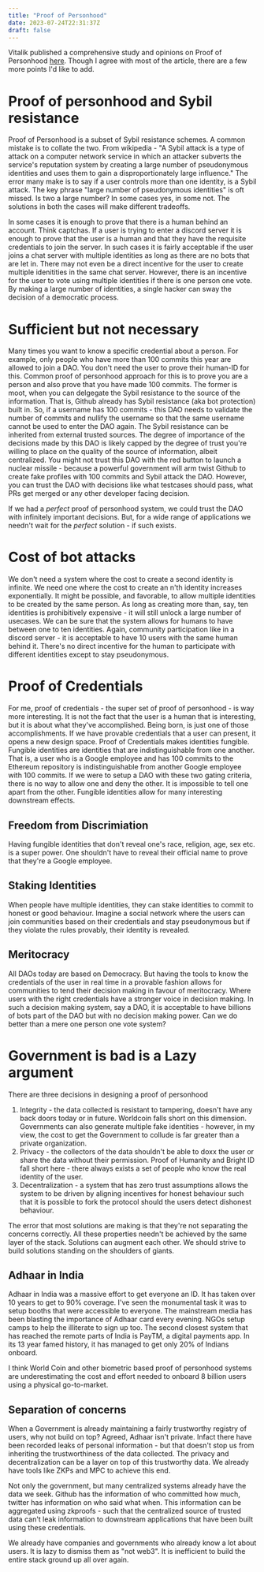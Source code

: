 ```yaml
---
title: "Proof of Personhood"
date: 2023-07-24T22:31:37Z
draft: false
---
```


Vitalik published a comprehensive study and opinions on Proof of Personhood [here](). Though I agree with most of the article, there are a few more points I'd like to add. 

# Proof of personhood and Sybil resistance
Proof of Personhood is a subset of Sybil resistance schemes. A common mistake is to collate the two. From wikipedia - "A Sybil attack is a type of attack on a computer network service in which an attacker subverts the service's reputation system by creating a large number of pseudonymous identities and uses them to gain a disproportionately large influence." The error many make is to say if a user controls more than one identity, is a Sybil attack. The key phrase "large number of pseudonymous identities" is oft missed. Is two a large number? In some cases yes, in some not. The solutions in both the cases will make different tradeoffs. 

In some cases it is enough to prove that there is a human behind an account. Think captchas. If a user is trying to enter a discord server it is enough to prove that the user is a human and that they have the requisite credentials to join the server. In such cases it is fairly acceptable if the user joins a chat server with multiple identities as long as there are no bots that are let in. There may not even be a direct incentive for the user to create multiple idenitities in the same chat server. However, there is an incentive for the user to vote using multiple identities if there is one person one vote. By making a large number of identities, a single hacker can sway the decision of a democratic process.

# Sufficient but not necessary
Many times you want to know a specific credential about a person. For example, only people who have more than 100 commits this year are allowed to join a DAO. You don't need the user to prove their human-ID for this. Common proof of personhood approach for this is to prove you are a person and also prove that you have made 100 commits. The former is moot, when you can delgegate the Sybil resistance to the source of the information. That is, Github already has Sybil resistance (aka bot protection) built in. So, if a username has 100 commits - this DAO needs to validate the number of commits and nullify the username so that the same username cannot be used to enter the DAO again. The Sybil resistance can be inherited from external trusted sources. The degree of importance of the decisions made by this DAO is likely capped by the degree of trust you're willing to place on the quality of the source of information, albeit centralized. You might not trust this DAO with the red button to launch a nuclear missile - because a powerful government will arm twist Github to create fake profiles with 100 commits and Sybil attack the DAO. However, you can trust the DAO with decisions like what testcases should pass, what PRs get merged or any other developer facing decision.

If we had a _perfect_ proof of personhood system, we could trust the DAO with infinitely important decisions. But, for a wide range of applications we needn't wait for the _perfect_ solution - if such exists.

# Cost of bot attacks
We don't need a system where the cost to create a second identity is infinite. We need one where the cost to create an n'th identity increases exponentially. It might be possible, and favorable, to allow multiple identities to be created by the same person. As long as creating more than, say, ten identities is prohibitively expensive - it will still unlock a large number of usecases. We can be sure that the system allows for humans to have between one to ten identities. Again, community participation like in a discord server - it is acceptable to have 10 users with the same human behind it. There's no direct incentive for the human to participate with different identities except to stay pseudonymous. 

# Proof of Credentials
For me, proof of credentials - the super set of proof of personhood - is way more interesting.
It is not the fact that the user is a human that is interesting, but it is about what they've accomplished. Being born, is just one of those accomplishments. 
If we have provable credentials that a user can present, it opens a new design space. Proof of Credentials makes identities fungible. Fungible identities are identities that are indistinguishable from one another. That is, a user who is a Google employee and has 100 commits to the Ethereum repository is indistinguishable from another Google employee with 100 commits. If we were to setup a DAO with these two gating criteria, there is no way to allow one and deny the other. It is impossible to tell one apart from the other. Fungible identities allow for many interesting downstream effects. 
## Freedom from Discrimiation
Having fungible identities that don't reveal one's race, religion, age, sex etc. is a super power. One shouldn't have to reveal their official name to prove that they're a Google employee.

## Staking Identities
When people have multiple identities, they can stake identities to commit to honest or good behaviour. Imagine a social network where the users can join communities based on their credentials and stay pseudonymous but if they violate the rules provably, their identity is revealed. 

## Meritocracy
All DAOs today are based on Democracy. But having the tools to know the credentials of the user in real time in a provable fashion allows for communities to tend their decision making in favour of meritocracy. Where users with the right credentials have a stronger voice in decision making. In such a decision making system, say a DAO, it is acceptable to have billions of bots part of the DAO but with no decision making power. Can we do better than a mere one person one vote system? 

# Government is bad is a Lazy argument
There are three decisions in designing a proof of personhood
1. Integrity - the data collected is resistant to tampering, doesn't have any back doors today or in future. Worldcoin falls short on this dimension. Governments can also generate multiple fake identities - however, in my view, the cost to get the Government to collude is far greater than a private organization.
2. Privacy - the collectors of the data shouldn't be able to doxx the user or share the data without their permission. Proof of Humanity and Bright ID fall short here  - there always exists a set of people who know the real identity of the user.
3. Decentralization - a system that has zero trust assumptions allows the system to be driven by aligning incentives for honest behaviour such that it is possible to fork the protocol should the users detect dishonest behaviour.

The error that most solutions are making is that they're not separating the concerns correctly. All these properties needn't be achieved by the same layer of the stack. Solutions can augment each other. We should strive to build solutions standing on the shoulders of giants.

## Adhaar in India
Adhaar in India was a massive effort to get everyone an ID. It has taken over 10 years to get to 90% coverage. I've seen the monumental task it was to setup booths that were accessible to everyone. The mainstream media has been blasting the importance of Adhaar card every evening. NGOs setup camps to help the illiterate to sign up too. The second closest system that has reached the remote parts of India is PayTM, a digital payments app. In its 13 year famed history, it has managed to get only 20% of Indians onboard.

I think World Coin and other biometric based proof of personhood systems are underestimating the cost and effort needed to onboard 8 billion users using a physical go-to-market.

## Separation of concerns
When a Government is already maintaining a fairly trustworthy registry of users, why not build on top? 
Agreed, Adhaar isn't private. Infact there have been recorded leaks of personal information - but that doesn't stop us from inheriting the trustworthiness of the data collected. The privacy and decentralization can be a layer on top of this trustworthy data. We already have tools like ZKPs and MPC to achieve this end. 

Not only the government, but many centralized systems already have the data we seek. Github has the information of who committed how much, twitter has information on who said what when. This information can be aggregated using zkproofs - such that the centralized source of trusted data can't leak information to downstream applications that have been built using these credentials.

We already have companies and governments who already know a lot about users. It is lazy to dismiss them as "not web3". It is inefficient to build the entire stack ground up all over again.


